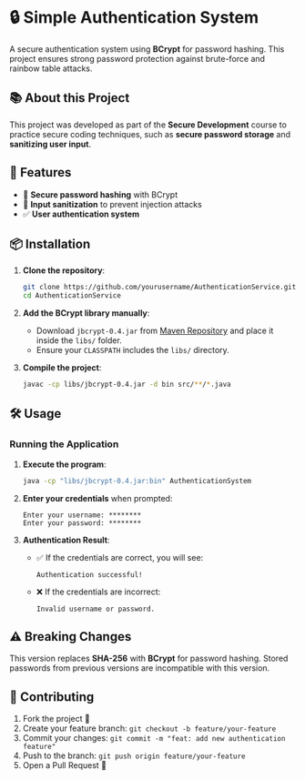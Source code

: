 # 🔒 Simple Authentication System

A secure authentication system using **BCrypt** for password hashing. This project ensures strong password protection against brute-force and rainbow table attacks.
## 📚 About this Project
This project was developed as part of the **Secure Development** course to practice secure coding techniques, such as **secure password storage** and **sanitizing user input**.

## 🚀 Features
- 🔐 **Secure password hashing** with BCrypt
- 🧼 **Input sanitization** to prevent injection attacks
- ✅ **User authentication system**

## 📦 Installation

1. **Clone the repository**:
   ```sh
   git clone https://github.com/yourusername/AuthenticationService.git
   cd AuthenticationService
   ```

2. **Add the BCrypt library manually**:
   - Download `jbcrypt-0.4.jar` from [Maven Repository](https://mvnrepository.com/artifact/org.mindrot/jbcrypt/0.4) and place it inside the `libs/` folder.
   - Ensure your `CLASSPATH` includes the `libs/` directory.

3. **Compile the project**:
   ```sh
   javac -cp libs/jbcrypt-0.4.jar -d bin src/**/*.java
   ```

## 🛠 Usage

### Running the Application
1. **Execute the program**:
   ```sh
   java -cp "libs/jbcrypt-0.4.jar:bin" AuthenticationSystem
   ```

2. **Enter your credentials** when prompted:
   ```
   Enter your username: ********
   Enter your password: ********
   ```

3. **Authentication Result**:
   - ✅ If the credentials are correct, you will see:
     ```
     Authentication successful!
     ```
   - ❌ If the credentials are incorrect:
     ```
     Invalid username or password.
     ```

## ⚠️ Breaking Changes
This version replaces **SHA-256** with **BCrypt** for password hashing. Stored passwords from previous versions are incompatible with this version.

## 🤝 Contributing

1. Fork the project 🍴
2. Create your feature branch: `git checkout -b feature/your-feature`
3. Commit your changes: `git commit -m "feat: add new authentication feature"`
4. Push to the branch: `git push origin feature/your-feature`
5. Open a Pull Request 📩
